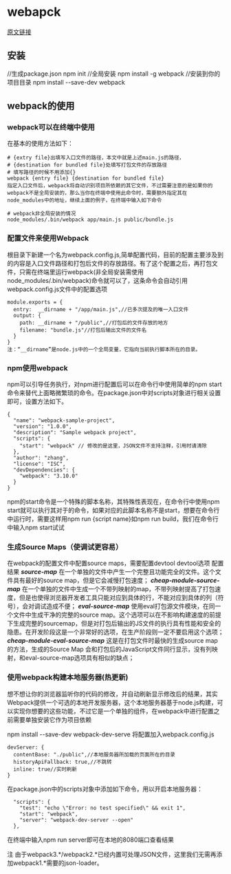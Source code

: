 # webapck
[原文链接](https://segmentfault.com/a/1190000006178770)

## 安装
//生成package.json
npm init
//全局安装
npm install -g webpack
//安装到你的项目目录
npm install --save-dev webpack

## webpack的使用
### webpack可以在终端中使用
在基本的使用方法如下：
```
# {extry file}出填写入口文件的路径，本文中就是上述main.js的路径，
# {destination for bundled file}处填写打包文件的存放路径
# 填写路径的时候不用添加{}
webpack {entry file} {destination for bundled file}
指定入口文件后，webpack将自动识别项目所依赖的其它文件，不过需要注意的是如果你的webpack不是全局安装的，那么当你在终端中使用此命令时，需要额外指定其在node_modules中的地址，继续上面的例子，在终端中输入如下命令

# webpack非全局安装的情况
node_modules/.bin/webpack app/main.js public/bundle.js
```

### 配置文件来使用Webpack
根目录下新建一个名为webpack.config.js,简单配置代码，目前的配置主要涉及到的内容是入口文件路径和打包后文件的存放路径。有了这个配置之后，再打包文件，只需在终端里运行webpack(非全局安装需使用node_modules/.bin/webpack)命令就可以了，这条命令会自动引用webpack.config.js文件中的配置选项
```
module.exports = {
  entry:  __dirname + "/app/main.js",//已多次提及的唯一入口文件
  output: {
    path: __dirname + "/public",//打包后的文件存放的地方
    filename: "bundle.js"//打包后输出文件的文件名
  }
}
注：“__dirname”是node.js中的一个全局变量，它指向当前执行脚本所在的目录。
```

### npm使用webpack
npm可以引导任务执行，对npm进行配置后可以在命令行中使用简单的npm start命令来替代上面略微繁琐的命令。在package.json中对scripts对象进行相关设置即可，设置方法如下。
```
{
  "name": "webpack-sample-project",
  "version": "1.0.0",
  "description": "Sample webpack project",
  "scripts": {
    "start": "webpack" // 修改的是这里，JSON文件不支持注释，引用时请清除
  },
  "author": "zhang",
  "license": "ISC",
  "devDependencies": {
    "webpack": "3.10.0"
  }
}
```
npm的start命令是一个特殊的脚本名称，其特殊性表现在，在命令行中使用npm start就可以执行其对于的命令，如果对应的此脚本名称不是start，想要在命令行中运行时，需要这样用npm run {script name}如npm run build，我们在命令行中输入npm start试试

### 生成Source Maps（使调试更容易）
在webpack的配置文件中配置source maps，需要配置devtool
devtool选项	配置结果
***source-map***	在一个单独的文件中产生一个完整且功能完全的文件。这个文件具有最好的source map，但是它会减慢打包速度；
***cheap-module-source-map***	在一个单独的文件中生成一个不带列映射的map，不带列映射提高了打包速度，但是也使得浏览器开发者工具只能对应到具体的行，不能对应到具体的列（符号），会对调试造成不便；
***eval-source-map***	使用eval打包源文件模块，在同一个文件中生成干净的完整的source map。这个选项可以在不影响构建速度的前提下生成完整的sourcemap，但是对打包后输出的JS文件的执行具有性能和安全的隐患。在开发阶段这是一个非常好的选项，在生产阶段则一定不要启用这个选项；
***cheap-module-eval-source-map***	这是在打包文件时最快的生成source map的方法，生成的Source Map 会和打包后的JavaScript文件同行显示，没有列映射，和eval-source-map选项具有相似的缺点；



### 使用webpack构建本地服务器(热更新)
想不想让你的浏览器监听你的代码的修改，并自动刷新显示修改后的结果，其实Webpack提供一个可选的本地开发服务器，这个本地服务器基于node.js构建，可以实现你想要的这些功能，不过它是一个单独的组件，在webpack中进行配置之前需要单独安装它作为项目依赖

npm install --save-dev webpack-dev-serve
将配置加入webpack.config.js
```
devServer: {
  contentBase: "./public",//本地服务器所加载的页面所在的目录
  historyApiFallback: true,//不跳转
  inline: true//实时刷新
} 
```
在package.json中的scripts对象中添加如下命令，用以开启本地服务器：
```
  "scripts": {
    "test": "echo \"Error: no test specified\" && exit 1",
    "start": "webpack",
    "server": "webpack-dev-server --open"
  },
```
在终端中输入npm run server即可在本地的8080端口查看结果

注 由于webpack3.*/webpack2.*已经内置可处理JSON文件，这里我们无需再添加webpack1.*需要的json-loader。
